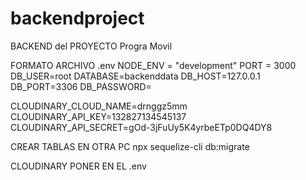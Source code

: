# backendproject
BACKEND del PROYECTO Progra Movil 

FORMATO ARCHIVO .env
NODE_ENV = "development"
PORT = 3000
DB_USER=root
DATABASE=backenddata
DB_HOST=127.0.0.1
DB_PORT=3306
DB_PASSWORD=

CLOUDINARY_CLOUD_NAME=drnggz5mm
CLOUDINARY_API_KEY=132827134545137
CLOUDINARY_API_SECRET=gOd-3jFuUy5K4yrbeETp0DQ4DY8

CREAR TABLAS EN OTRA PC
npx sequelize-cli db:migrate

CLOUDINARY PONER EN EL .env



